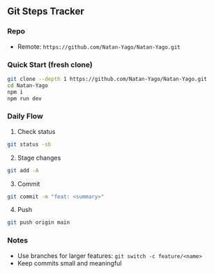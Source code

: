 ## Git Steps Tracker

### Repo
- Remote: `https://github.com/Natan-Yago/Natan-Yago.git`

### Quick Start (fresh clone)
```bash
git clone --depth 1 https://github.com/Natan-Yago/Natan-Yago.git
cd Natan-Yago
npm i
npm run dev
```

### Daily Flow
1. Check status
```bash
git status -sb
```
2. Stage changes
```bash
git add -A
```
3. Commit
```bash
git commit -m "feat: <summary>"
```
4. Push
```bash
git push origin main
```

### Notes
- Use branches for larger features: `git switch -c feature/<name>`
- Keep commits small and meaningful


